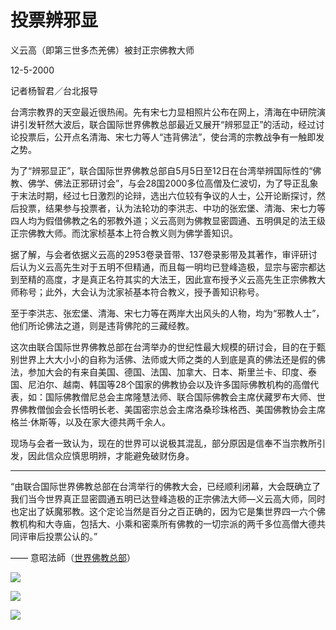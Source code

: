 # 投票辨邪显

义云高（即第三世多杰羌佛）被封正宗佛教大师

12-5-2000

记者杨智君／台北报导

台湾宗教界的天空最近很热闹。先有宋七力显相照片公布在网上，清海在中研院演讲引发轩然大波后，联合国际世界佛教总部最近又展开“辨邪显正”的活动，经过讨论投票后，公开点名清海、宋七力等人“违背佛法”，使台湾的宗教战争有一触即发之势。

为了“辨邪显正”，联合国际世界佛教总部自5月5日至12日在台湾举辨国际性的“佛教、佛学、佛法正邪研讨会”，与会28国2000多位高僧及仁波切，为了导正乱象于末法时期，经过七日激烈的论辩，选出六位较有争议的人士，公开论断探讨，然后投票，结果参与投票者，认为法轮功的李洪志、中功的张宏堡、清海、宋七力等四人均为假借佛教之名的邪教外道；义云高则为佛教显密圆通、五明俱足的法王级正宗佛教大师。而沈家桢基本上符合教义则为佛学善知识。

据了解，与会者依据义云高的2953卷录音带、137卷录影带及其著作，审评研讨后认为义云高先生对于五明不但精通，而且每一明均已登峰造极，显宗与密宗都达到至精的高度，才是真正名符其实的大法王，因此宣布授予义云高先生正宗佛教大师称号；此外，大会认为沈家祯基本符合教义，授予善知识称号。

至于李洪志、张宏堡、清海、宋七力等在两岸大出风头的人物，均为“邪教人士”，他们所论佛法之道，则是违背佛陀的三藏经教。

这次由联合国际世界佛教总部在台湾举办的世纪性最大规模的研讨会，目的在于甄别世界上大大小小的自称为活佛、法师或大师之类的人到底是真的佛法还是假的佛法，参加大会的有来自美国、德国、法国、加拿大、日本、斯里兰卡、印度、泰国、尼泊尔、越南、韩国等28个国家的佛教协会以及许多国际佛教机构的高僧代表，如：国际佛教僧尼总会主席隆慧法师、联合国际佛教会主席伏藏罗布大师、世界佛教僧伽会会长悟明长老、美国密宗总会主席洛桑珍珠格西、美国佛教协会主席格兰‧休斯等，以及在家大德共两千余人。

现场与会者一致认为，现在的世界可以说极其混乱，部分原因是信奉不当宗教所引发，因此信众应慎思明辨，才能避免破财伤身。

---

“由联合国际世界佛教总部在台湾举行的佛教大会，已经顺利闭幕，大会既确立了我们当今世界真正显密圆通五明已达登峰造极的正宗佛法大师—义云高大师，同时也定出了妖魔邪教。这个定论当然是百分之百正确的，因为它是集世界四一六个佛教机构和大寺庙，包括大、小乘和密乘所有佛教的一切宗派的两千多位高僧大德共同评审后投票公认的。”

—— 意昭法師（[世界佛教总部](wbahq.org)）

![](https://s2.loli.net/2022/04/01/b93vArVNUZ1iOyG.png)

![](https://s2.loli.net/2022/03/31/mWiOdwEqYMlejKH.png)

![](https://s2.loli.net/2022/03/31/HeTactVoWIsLODw.png)



